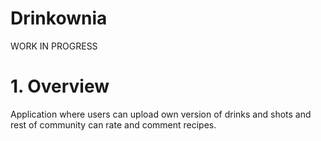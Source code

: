 # Drinkownia

WORK IN PROGRESS


# 1. Overview
Application where users can upload own version of drinks and shots and rest of community can rate and comment recipes.

